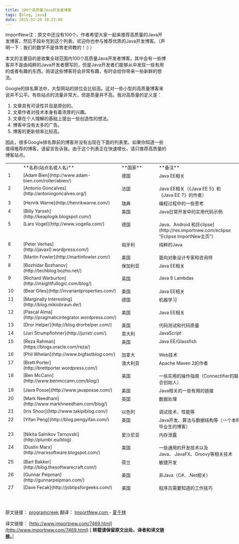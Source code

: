 ```yaml
---
title: 100个高质量Java开发者博客
tags: [blog, java]
date: 2015-02-28 18:22:00
---
```


ImportNew注：原文中还没有100个。作者希望大家一起来推荐高质量的Java开发博客，然后不段补充到这个列表。欢迎你也参与推荐优质的Java开发博客。（声明一下：我们的数学不是体育老师教的！:) ）

本文的主要目的是收集全球范围内100个高质量Java开发者博客。其中会有一些博客并不是由纯粹的Java开发者撰写的，但是Java开发者们能够从中发现一些有用的或者有趣的东西。阅读这些博客将会非常有趣，有时会给你带来一些新鲜的想法。

Google的排名算法中，大型网站的排位会比较高。这对一些小型的高质量博客来说并不公平。有些站点的流量非常大，但是质量并不高。我对高质量的定义是：

1.  文章具有可读性并且是原创的。
2.  文章作者对技术本身有着浓厚的兴趣。
3.  文章在个人理解的基础上提出一些创造性的想法。
4.  博客中没有太多的广告。
5.  博客的更新频率比较高。

因此，很多Google排名靠前的博客并没有出现在下面的列表里。如果你知道一些值得推荐的博客，请留言告诉我。由于这个列表正在快速增长，请只推荐高质量的博客站点。

<div id="text-13">
<div class="textwidget">
<table style="height: 1033px; width: 763px;">
<tbody>
<tr>
<td valign="top" width="32"><span style="font-size: 14px;">&nbsp;</span></td>
<td valign="top" width="173"><span style="font-size: 14px;">**名称(站点名或人名)**</span></td>
<td valign="top" width="101"><span style="font-size: 14px;">**国家**</span></td>
<td valign="top" width="261"><span style="font-size: 14px;">**备注**</span></td>
</tr>
<tr>
<td valign="top" width="32"><span style="font-size: 14px;">1</span></td>
<td valign="top" width="173"><span style="font-size: 14px;">[Adam&nbsp;Bien](http://www.adam-bien.com/roller/abien/)</span></td>
<td valign="top" width="101"><span style="font-size: 14px;">德国</span></td>
<td valign="top" width="261"><span style="font-size: 14px;">Java&nbsp;EE相关</span></td>
</tr>
<tr>
<td valign="top" width="32"><span style="font-size: 14px;">2</span></td>
<td valign="top" width="173"><span style="font-size: 14px;">[Antonio&nbsp;Goncalves](http://antoniogoncalves.org/)</span></td>
<td valign="top" width="101"><span style="font-size: 14px;">法国</span></td>
<td valign="top" width="261"><span style="font-size: 14px;">Java&nbsp;EE相关（《Java&nbsp;EE&nbsp;5》和《Java&nbsp;EE&nbsp;7》的作者）</span></td>
</tr>
<tr>
<td valign="top" width="32"><span style="font-size: 14px;">3</span></td>
<td valign="top" width="173"><span style="font-size: 14px;">[Henrik&nbsp;Warne](http://henrikwarne.com/)</span></td>
<td valign="top" width="101"><span style="font-size: 14px;">瑞典</span></td>
<td valign="top" width="261"><span style="font-size: 14px;">编程过程中的一些思考</span></td>
</tr>
<tr>
<td valign="top" width="32"><span style="font-size: 14px;">4</span></td>
<td valign="top" width="173"><span style="font-size: 14px;">[Billy&nbsp;Yarosh](http://keaplogik.blogspot.com/)</span></td>
<td valign="top" width="101"><span style="font-size: 14px;">美国</span></td>
<td valign="top" width="261"><span style="font-size: 14px;">Java日常开发中的实用代码示例</span></td>
</tr>
<tr>
<td valign="top" width="32"><span style="font-size: 14px;">5</span></td>
<td valign="top" width="173"><span style="font-size: 14px;">[Lars&nbsp;Vogel](http://www.vogella.com/)</span></td>
<td valign="top" width="101"><span style="font-size: 14px;">德国</span></td>
<td valign="top" width="261"><span style="font-size: 14px;">Java、Android&nbsp;和<span class="wp_keywordlink">[Eclipse](http://res.importnew.com/eclipse "Eclipse ImportNew主页")</span></span></td>
</tr>
<tr>
<td valign="top" width="32"><span style="font-size: 14px;">6</span></td>
<td valign="top" width="173"><span style="font-size: 14px;">[Peter&nbsp;Verhas](http://javax0.wordpress.com/)</span></td>
<td valign="top" width="101"><span style="font-size: 14px;">匈牙利</span></td>
<td valign="top" width="261"><span style="font-size: 14px;">纯粹的Java</span></td>
</tr>
<tr>
<td valign="top" width="32"><span style="font-size: 14px;">7</span></td>
<td valign="top" width="173"><span style="font-size: 14px;">[Martin&nbsp;Fowler](http://martinfowler.com/)</span></td>
<td valign="top" width="101"><span style="font-size: 14px;">美国</span></td>
<td valign="top" width="261"><span style="font-size: 14px;">面向对象设计专家和咨询师</span></td>
</tr>
<tr>
<td valign="top" width="32"><span style="font-size: 14px;">8</span></td>
<td valign="top" width="173"><span style="font-size: 14px;">[Bozhidar&nbsp;Bozhanov](http://techblog.bozho.net/)</span></td>
<td valign="top" width="101"><span style="font-size: 14px;">保加利亚</span></td>
<td valign="top" width="261"><span style="font-size: 14px;">Java&nbsp;EE相关</span></td>
</tr>
<tr>
<td valign="top" width="32"><span style="font-size: 14px;">9</span></td>
<td valign="top" width="173"><span style="font-size: 14px;">[Richard&nbsp;Warburton](http://insightfullogic.com/blog/)</span></td>
<td valign="top" width="101"><span style="font-size: 14px;">英国</span></td>
<td valign="top" width="261"><span style="font-size: 14px;">Java&nbsp;8&nbsp;Lambdas</span></td>
</tr>
<tr>
<td valign="top" width="32"><span style="font-size: 14px;">10</span></td>
<td valign="top" width="173"><span style="font-size: 14px;">[Bear&nbsp;Giles](http://invariantproperties.com/)</span></td>
<td valign="top" width="101"><span style="font-size: 14px;">美国</span></td>
<td valign="top" width="261"><span style="font-size: 14px;">Java&nbsp;EE相关</span></td>
</tr>
<tr>
<td valign="top" width="32"><span style="font-size: 14px;">11</span></td>
<td valign="top" width="173"><span style="font-size: 14px;">[Marginally&nbsp;Interesting](http://blog.mikiobraun.de/)</span></td>
<td valign="top" width="101"><span style="font-size: 14px;">德国</span></td>
<td valign="top" width="261"><span style="font-size: 14px;">机器学习</span></td>
</tr>
<tr>
<td valign="top" width="32"><span style="font-size: 14px;">12</span></td>
<td valign="top" width="173"><span style="font-size: 14px;">[Pascal&nbsp;Alma](http://pragmaticintegrator.wordpress.com/)</span></td>
<td valign="top" width="101"><span style="font-size: 14px;">美国</span></td>
<td valign="top" width="261"><span style="font-size: 14px;">Java&nbsp;EE相关</span></td>
</tr>
<tr>
<td valign="top" width="32"><span style="font-size: 14px;">13</span></td>
<td valign="top" width="173"><span style="font-size: 14px;">[Dror&nbsp;Helper](http://blog.drorhelper.com/)</span></td>
<td valign="top" width="101"><span style="font-size: 14px;">美国</span></td>
<td valign="top" width="261"><span style="font-size: 14px;">代码测试和代码质量</span></td>
</tr>
<tr>
<td valign="top" width="32"><span style="font-size: 14px;">14</span></td>
<td valign="top" width="173"><span style="font-size: 14px;">[Juri&nbsp;Strumpflohner](http://juristr.com/)</span></td>
<td valign="top" width="101"><span style="font-size: 14px;">意大利</span></td>
<td valign="top" width="261"><span style="font-size: 14px;">JavaScript</span></td>
</tr>
<tr>
<td valign="top" width="32"><span style="font-size: 14px;">15</span></td>
<td valign="top" width="173"><span style="font-size: 14px;">[Reza&nbsp;Rahman](https://blogs.oracle.com/reza/)</span></td>
<td valign="top" width="101"><span style="font-size: 14px;">美国</span></td>
<td valign="top" width="261"><span style="font-size: 14px;">Java&nbsp;EE/Glassfish</span></td>
</tr>
<tr>
<td valign="top" width="32"><span style="font-size: 14px;">16</span></td>
<td valign="top" width="173"><span style="font-size: 14px;">[Phil&nbsp;Whelan](http://www.bigfastblog.com/)</span></td>
<td valign="top" width="101"><span style="font-size: 14px;">加拿大</span></td>
<td valign="top" width="261"><span style="font-size: 14px;">Web技术</span></td>
</tr>
<tr>
<td valign="top" width="32"><span style="font-size: 14px;">17</span></td>
<td valign="top" width="173"><span style="font-size: 14px;">[Brett&nbsp;Porter](http://brettporter.wordpress.com/)</span></td>
<td valign="top" width="101"><span style="font-size: 14px;">澳大利亚</span></td>
<td valign="top" width="261"><span style="font-size: 14px;">Apache&nbsp;Maven&nbsp;2的作者</span></td>
</tr>
<tr>
<td valign="top" width="32"><span style="font-size: 14px;">18</span></td>
<td valign="top" width="173"><span style="font-size: 14px;">[Ben&nbsp;McCann](http://www.benmccann.com/blog/)</span></td>
<td valign="top" width="101"><span style="font-size: 14px;">美国</span></td>
<td valign="top" width="261"><span style="font-size: 14px;">一些实用的操作指南（Connectifier的联合创始人）</span></td>
</tr>
<tr>
<td valign="top" width="32"><span style="font-size: 14px;">19</span></td>
<td valign="top" width="173"><span style="font-size: 14px;">[Java&nbsp;Posse](http://www.javaposse.com/)</span></td>
<td valign="top" width="101"><span style="font-size: 14px;">美国</span></td>
<td valign="top" width="261"><span style="font-size: 14px;">Java相关的一些有用的链接</span></td>
</tr>
<tr>
<td valign="top" width="32"><span style="font-size: 14px;">20</span></td>
<td valign="top" width="173"><span style="font-size: 14px;">[Mark&nbsp;Needham](http://www.markhneedham.com/blog/)</span></td>
<td valign="top" width="101"><span style="font-size: 14px;">英国</span></td>
<td valign="top" width="261"><span style="font-size: 14px;">数据处理</span></td>
</tr>
<tr>
<td valign="top" width="32"><span style="font-size: 14px;">21</span></td>
<td valign="top" width="173"><span style="font-size: 14px;">[Iris&nbsp;Shoor](http://www.takipiblog.com/)</span></td>
<td valign="top" width="101"><span style="font-size: 14px;">以色列</span></td>
<td valign="top" width="261"><span style="font-size: 14px;">调试技术、性能等</span></td>
</tr>
<tr>
<td valign="top" width="32"><span style="font-size: 14px;">22</span></td>
<td valign="top" width="173"><span style="font-size: 14px;">[Yifan&nbsp;Peng](http://blog.pengyifan.com/)</span></td>
<td valign="top" width="101"><span style="font-size: 14px;">美国</span></td>
<td valign="top" width="261"><span style="font-size: 14px;">Java开发、算法与数据结构等（一个本科毕业生的博客）</span></td>
</tr>
<tr>
<td valign="top" width="32"><span style="font-size: 14px;">23</span></td>
<td valign="top" width="173"><span style="font-size: 14px;">[Nikita&nbsp;Salnikov&nbsp;Tarnovski](http://plumbr.eu/blog)</span></td>
<td valign="top" width="101"><span style="font-size: 14px;">爱沙尼亚</span></td>
<td valign="top" width="261"><span style="font-size: 14px;">内存泄露</span></td>
</tr>
<tr>
<td valign="top" width="32"><span style="font-size: 14px;">24</span></td>
<td valign="top" width="173"><span style="font-size: 14px;">[Dustin&nbsp;Marx](http://marxsoftware.blogspot.com/)</span></td>
<td valign="top" width="101"><span style="font-size: 14px;">美国</span></td>
<td valign="top" width="261"><span style="font-size: 14px;">一些通用的开发技术以及Java、&nbsp;JavaFX、Groovy等相关技术</span></td>
</tr>
<tr>
<td valign="top" width="32"><span style="font-size: 14px;">25</span></td>
<td valign="top" width="173"><span style="font-size: 14px;">[Bart&nbsp;Bakker](http://blog.thesoftwarecraft.com/)</span></td>
<td valign="top" width="101"><span style="font-size: 14px;">荷兰</span></td>
<td valign="top" width="261"><span style="font-size: 14px;">敏捷开发</span></td>
</tr>
<tr>
<td valign="top" width="32"><span style="font-size: 14px;">26</span></td>
<td valign="top" width="173"><span style="font-size: 14px;">[Gunnar&nbsp;Peipman](http://gunnarpeipman.com/)</span></td>
<td valign="top" width="101"><span style="font-size: 14px;">美国</span></td>
<td valign="top" width="261"><span style="font-size: 14px;">非Java（C#、.Net相关）</span></td>
</tr>
<tr>
<td valign="top" width="32"><span style="font-size: 14px;">27</span></td>
<td valign="top" width="173"><span style="font-size: 14px;">[Dave&nbsp;Fecak](http://jobtipsforgeeks.com/)</span></td>
<td valign="top" width="101"><span style="font-size: 14px;">美国</span></td>
<td valign="top" width="261"><span style="font-size: 14px;">程序员需要知道的工作技巧</span></td>
</tr>
<tr>
<td valign="top" width="32"><span style="font-size: 14px;">28</span></td>
<td valign="top" width="173"><span style="font-size: 14px;">[JOOQ](http://blog.jooq.org/)</span></td>
<td valign="top" width="101"><span style="font-size: 14px;">瑞士</span></td>
<td valign="top" width="261"><span style="font-size: 14px;">SQL</span></td>
</tr>
<tr>
<td valign="top" width="32"><span style="font-size: 14px;">29</span></td>
<td valign="top" width="173"><span style="font-size: 14px;">[Petri&nbsp;Kainulainen](http://www.petrikainulainen.net/)</span></td>
<td valign="top" width="101"><span style="font-size: 14px;">芬兰</span></td>
<td valign="top" width="261"><span style="font-size: 14px;">Web技术</span></td>
</tr>
<tr>
<td valign="top" width="32"><span style="font-size: 14px;">30</span></td>
<td valign="top" width="173"><span style="font-size: 14px;">[Informatech&nbsp;CR](http://blog.informatech.cr/)</span></td>
<td valign="top" width="101"><span style="font-size: 14px;">哥斯达黎加</span></td>
<td valign="top" width="261"><span style="font-size: 14px;">Java、Web、Mobile开发</span></td>
</tr>
<tr>
<td valign="top" width="32"><span style="font-size: 14px;">31</span></td>
<td valign="top" width="173"><span style="font-size: 14px;">[Arun&nbsp;Gupta](http://blog.arungupta.me/)</span></td>
<td valign="top" width="101"><span style="font-size: 14px;">美国</span></td>
<td valign="top" width="261"><span style="font-size: 14px;">Java&nbsp;EE</span></td>
</tr>
<tr>
<td valign="top" width="32"><span style="font-size: 14px;">32</span></td>
<td valign="top" width="173"><span style="font-size: 14px;">[Mechanical&nbsp;Sympathy](http://mechanical-sympathy.blogspot.com/)</span></td>
<td valign="top" width="101"><span style="font-size: 14px;">英国</span></td>
<td valign="top" width="261"><span style="font-size: 14px;">性能（锁、垃圾回收、编译优化等）</span></td>
</tr>
<tr>
<td valign="top" width="32"><span style="font-size: 14px;">33</span></td>
<td valign="top" width="173"><span style="font-size: 14px;">[Extreme&nbsp;Enthusiasm](http://matteo.vaccari.name/blog/)</span></td>
<td valign="top" width="101"><span style="font-size: 14px;">意大利</span></td>
<td valign="top" width="261"><span style="font-size: 14px;">敏捷开发</span></td>
</tr>
<tr>
<td valign="top" width="32"><span style="font-size: 14px;">34</span></td>
<td valign="top" width="173"><span style="font-size: 14px;">[Steve&nbsp;Blank](http://steveblank.com/)</span></td>
<td valign="top" width="101"><span style="font-size: 14px;">美国</span></td>
<td valign="top" width="261"><span style="font-size: 14px;">The&nbsp;Startup&nbsp;Owner&rsquo;s&nbsp;Manual（创业者指南）的作者</span></td>
</tr>
<tr>
<td valign="top" width="32"><span style="font-size: 14px;">35</span></td>
<td valign="top" width="173"><span style="font-size: 14px;">[Oliver&nbsp;Gierke](http://olivergierke.de/)</span></td>
<td valign="top" width="101"><span style="font-size: 14px;">德国</span></td>
<td valign="top" width="261"><span style="font-size: 14px;">SpringSource（现为VMware旗下部门，提供Java企业应用开发平台）</span></td>
</tr>
<tr>
<td valign="top" width="32"><span style="font-size: 14px;">36</span></td>
<td valign="top" width="173"><span style="font-size: 14px;">[Nicolas&nbsp;Fr&auml;nkel](http://blog.frankel.ch/)</span></td>
<td valign="top" width="101"><span style="font-size: 14px;">瑞士</span></td>
<td valign="top" width="261"><span style="font-size: 14px;">Java&nbsp;EE</span></td>
</tr>
<tr>
<td valign="top" width="32"><span style="font-size: 14px;">37</span></td>
<td valign="top" width="173"><span style="font-size: 14px;">[Blaise&nbsp;Doughan](http://blog.bdoughan.com/)</span></td>
<td valign="top" width="101"><span style="font-size: 14px;">美国</span></td>
<td valign="top" width="261"><span style="font-size: 14px;">XML和JSON相关</span></td>
</tr>
<tr>
<td valign="top" width="32"><span style="font-size: 14px;">38</span></td>
<td valign="top" width="173"><span style="font-size: 14px;">[Vlad&nbsp;Mihalcea](http://vladmihalcea.wordpress.com/)</span></td>
<td valign="top" width="101"><span style="font-size: 14px;">罗马尼亚</span></td>
<td valign="top" width="261"><span style="font-size: 14px;">软件集成</span></td>
</tr>
<tr>
<td valign="top" width="32"><span style="font-size: 14px;">39</span></td>
<td valign="top" width="173"><span style="font-size: 14px;">[Kevin&nbsp;Lee](http://lckymn.com/about-kevin)</span></td>
<td valign="top" width="101"><span style="font-size: 14px;">澳大利亚</span></td>
<td valign="top" width="261"><span style="font-size: 14px;">Web技术</span></td>
</tr>
<tr>
<td valign="top" width="32"><span style="font-size: 14px;">40</span></td>
<td valign="top" width="173"><span style="font-size: 14px;">[Mikhail&nbsp;Vorontsov](http://java-performance.info/)</span></td>
<td valign="top" width="101"><span style="font-size: 14px;">澳大利亚</span></td>
<td valign="top" width="261"><span style="font-size: 14px;">性能（语言本身的性能研究）</span></td>
</tr>
<tr>
<td valign="top" width="32"><span style="font-size: 14px;">41</span></td>
<td valign="top" width="173"><span style="font-size: 14px;">[Jakob&nbsp;Jenkov](http://jenkov.com/)</span></td>
<td valign="top" width="101"><span style="font-size: 14px;">丹麦</span></td>
<td valign="top" width="261"><span style="font-size: 14px;">Java基础</span></td>
</tr>
<tr>
<td valign="top" width="32"><span style="font-size: 14px;">42</span></td>
<td valign="top" width="173"><span style="font-size: 14px;">[Program&nbsp;Creek](http://www.programcreek.com/)</span></td>
<td valign="top" width="101"><span style="font-size: 14px;">美国</span></td>
<td valign="top" width="261"><span style="font-size: 14px;">深入理解Java</span></td>
</tr>
</tbody>
</table>

&nbsp;

<span style="line-height: 1.5;">原文链接：&nbsp;</span>[programcreek](http://www.programcreek.com/2012/11/top-100-java-developers-blogs/)<span style="line-height: 1.5;">&nbsp;翻译：&nbsp;</span>[ImportNew.com&nbsp;](http://www.importnew.com/)<span style="line-height: 1.5;">-&nbsp;</span>[夏千林](http://www.importnew.com/author/xiaqianlin)

</div>
</div>

译文链接：&nbsp;[http://www.importnew.com/7469.html](http://www.importnew.com/7469.html)
[&nbsp;**转载请保留原文出处、译者和译文链接。**]

